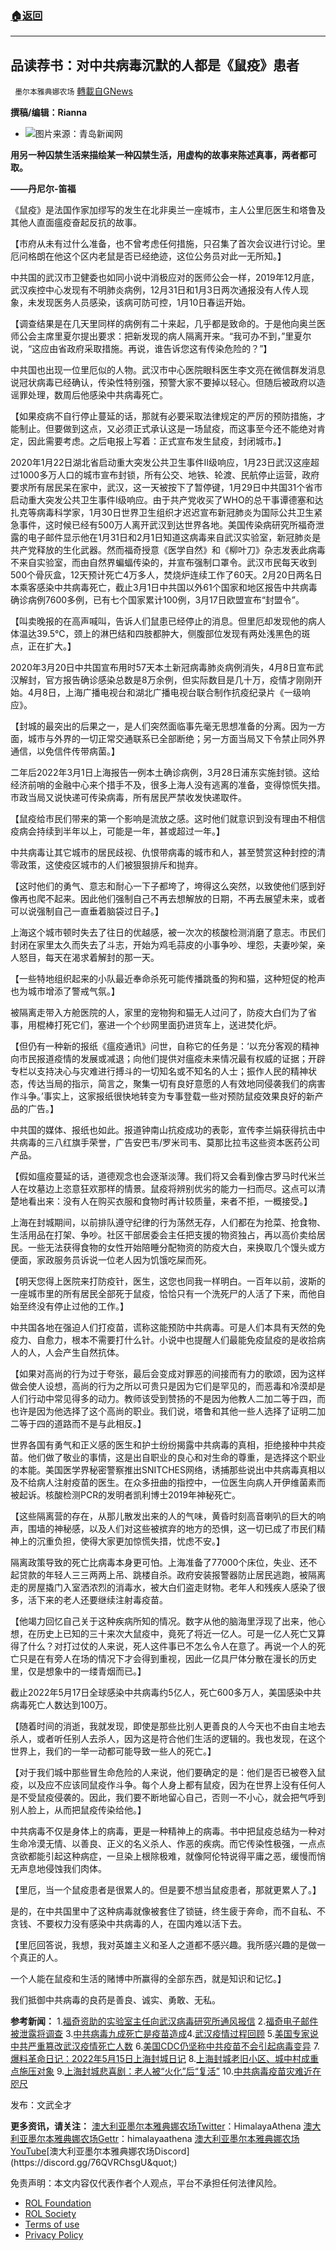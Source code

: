 ###  [:house:返回](README.md)
---


## 品读荐书：对中共病毒沉默的人都是《鼠疫》患者
` 墨尔本雅典娜农场` [轉載自GNews](https://gnews.org/zh-hans/2550108/)

**撰稿/编辑：Rianna**
 
- ![](https://assets.gnews.org/wp-content/uploads/2022/05/gaitubao_图片1.png)图片来源：青岛新闻网

**用另一种囚禁生活来描绘某一种囚禁生活，用虚构的故事来陈述真事，两者都可取。**
 
**——丹尼尔-笛福**
 
《鼠疫》是法国作家加缪写的发生在北非奥兰一座城市，主人公里厄医生和塔鲁及其他人直面瘟疫奋起反抗的故事。
 
【市府从未有过什么准备，也不曾考虑任何措施，只召集了首次会议进行讨论。里厄问格朗在他这个区内老鼠是否已经绝迹，这位公务员对此一无所知。】
 
中共国的武汉市卫健委也如同小说中消极应对的医师公会一样，2019年12月底，武汉疾控中心发现有不明肺炎病例，12月31日和1月3日两次通报没有人传人现象，未发现医务人员感染，该病可防可控，1月10日春运开始。
 
【调查结果是在几天里同样的病例有二十来起，几乎都是致命的。于是他向奥兰医师公会主席里夏尔提出要求：把新发现的病人隔离开来。“我可办不到，”里夏尔说，“这应由省政府采取措施。再说，谁告诉您这有传染危险的？”】
 
中共国也出现一位里厄似的人物。武汉市中心医院眼科医生李文亮在微信群发消息说冠状病毒已经确认，传染性特别强，预警大家不要掉以轻心。但随后被政府以造谣罪处理，数周后他感染中共病毒死亡。
 
【如果疫病不自行停止蔓延的话，那就有必要采取法律规定的严厉的预防措施，才能制止。但要做到这点，又必须正式承认这是一场鼠疫，而这事至今还不能绝对肯定，因此需要考虑。之后电报上写着：正式宣布发生鼠疫，封闭城市。】
 
2020年1月22日湖北省启动重大突发公共卫生事件II级响应，1月23日武汉这座超过1000多万人口的城市宣布封锁，所有公交、地铁、轮渡、民航停止运营，政府要求所有居民呆在家中，武汉，这一天被按下了暂停键，1月29日中共国31个省市启动重大突发公共卫生事件I级响应。由于共产党收买了WHO的总干事谭德塞和达扎克等病毒科学家，1月30日世界卫生组织才迟迟宣布新冠肺炎为国际公共卫生紧急事件，这时候已经有500万人离开武汉到达世界各地。美国传染病研究所福奇泄露的电子邮件显示他在1月31日和2月1日知道这病毒来自武汉实验室，新冠肺炎是共产党释放的生化武器。然而福奇授意《医学自然》和《柳叶刀》杂志发表此病毒不来自实验室，而由自然界蝙蝠传染的，并宣布强制口罩令。武汉市民每天收到500个骨灰盒，12天预计死亡4万多人，焚烧炉连续工作了60天。2月20日两名日本乘客感染中共病毒死亡，截止3月1日中共国以外61个国家和地区报告中共病毒确诊病例7600多例，已有七个国家累计100例，3月17日欧盟宣布“封盟令”。
 
【叫卖晚报的在高声喊叫，告诉人们鼠患已经停止的消息。但里厄却发现他的病人体温达39.5℃，颈上的淋巴结和四肢都肿大，侧腹部位发现有两处浅黑色的斑点，正在扩大。】
 
2020年3月20日中共国宣布用时57天本土新冠病毒肺炎病例消失，4月8日宣布武汉解封，官方报告确诊感染总数是8万余例，但实际数目是几十万，疫情才刚刚开始。4月8日，上海广播电视台和湖北广播电视台联合制作抗疫纪录片《一级响应》。
 
【封城的最突出的后果之一，是人们突然面临事先毫无思想准备的分离。因为一方面，城市与外界的一切正常交通联系已全部断绝；另一方面当局又下令禁止同外界通信，以免信件传带病菌。】
 
二年后2022年3月1日上海报告一例本土确诊病例，3月28日浦东实施封锁。这给经济前哨的金融中心来个措手不及，很多上海人没有逃离的准备，变得惊慌失措。市政当局又说快递可传染病毒，所有居民严禁收发快递取件。
 
【鼠疫给市民们带来的第一个影响是流放之感。这时他们就意识到没有理由不相信疫病会持续到半年以上，可能是一年，甚或超过一年。】
 
中共病毒让其它城市的居民歧视、仇恨带病毒的城市和人，甚至赞赏这种封控的清零政策，这使疫区城市的人们被狠狠排斥和抛弃。
 
【这时他们的勇气、意志和耐心一下子都垮了，垮得这么突然，以致使他们感到好像再也爬不起来。因此他们强制自己不再去想解放的日期，不再去展望未来，或者可以说强制自己一直垂着脑袋过日子。】
 
上海这个城市顿时失去了往日的优越感，被一次次的核酸检测消磨了意志。市民们封闭在家里太久而失去了斗志，开始为鸡毛蒜皮的小事争吵、埋怨，夫妻吵架，亲人怒目，每天在渴求着解封的那一天。
 
【一些特地组织起来的小队最近奉命杀死可能传播跳蚤的狗和猫，这种短促的枪声也为城市增添了警戒气氛。】
 
被隔离走带入方舱医院的人，家里的宠物狗和猫无人过问了，防疫大白们为了省事，用棍棒打死它们，塞进一个个纱网里面扔进货车上，送进焚化炉。
 
【但仍有一种新的报纸《瘟疫通讯》问世，自称它的任务是：‘以充分客观的精神向市民报道疫情的发展或减退；向他们提供对瘟疫未来情况最有权威的证据；开辟专栏以支持决心与灾难进行搏斗的一切知名或不知名的人士；振作人民的精神状态，传达当局的指示，简言之，聚集一切有良好意愿的人有效地同侵袭我们的病害作斗争。’事实上，这家报纸很快地转变为专事登载一些对预防鼠疫效果良好的新产品的广告。】
 
中共国的媒体、报纸也如此。报道钟南山抗疫成功的表彰，宣传李兰娟获得抗击中共病毒的三八红旗手荣誉，广告安巴韦/罗米司韦、莫那比拉韦这些资本医药公司产品。
 
【假如瘟疫蔓延的话，道德观念也会逐渐淡薄。我们将又会看到像古罗马时代米兰人在坟墓边上恣意狂欢那样的情景。鼠疫将辨别优劣的能力一扫而尽。这点可以清楚地看出来：没有人在购买衣服和食物时再计较质量，来者不拒，一概接受。】
 
上海在封城期间，以前排队遵守纪律的行为荡然无存，人们都在为抢菜、抢食物、生活用品在打架、争吵。社区干部居委会主任把支援的物资独占，再以高价卖给居民。一些无法获得食物的女性开始陪睡分配物资的防疫大白，来换取几个馒头或方便面，家政服务员诉说一位老人因为饥饿吃屎而死。
 
【明天您得上医院来打防疫针，医生，这您也同我一样明白。一百年以前，波斯的一座城市里的所有居民全部死于鼠疫，恰恰只有一个洗死尸的人活了下来，而他自始至终没有停止过他的工作。】
 
中共国各地在强迫人们打疫苗，谎称这能预防中共病毒。可是人们本具有天然的免疫力、自愈力，根本不需要打什么针。小说中也提醒人们最能免疫鼠疫的是收拾病人的人，人会产生自然抗体。
 
【如果对高尚的行为过于夸张，最后会变成对罪恶的间接而有力的歌颂，因为这样做会使人设想，高尚的行为之所以可贵只是因为它们是罕见的，而恶毒和冷漠却是人们行动中常见得多的动力。教师该受到赞扬的不是因为他教人二加二等于四，而也许是因为他选择了这个高尚的职业。我们说，塔鲁和其他一些人选择了证明二加二等于四的道路而不是与此相反。】
 
世界各国有勇气和正义感的医生和护士纷纷揭露中共病毒的真相，拒绝接种中共疫苗。他们做了敬业的事情，这是出自职业的良心和对生命的尊重，是选择这个职业的本能。美国医学界秘密警察推出SNITCHES网络，诱捕那些说出中共病毒真相以及不给病人注射疫苗的医生。在众多扭曲的指控中，一位医生向病人开伊维菌素而被起诉。核酸检测PCR的发明者凯利博士2019年神秘死亡。
 
【这些隔离营的存在，从那儿散发出来的人的气味，黄昏时刻高音喇叭的巨大的响声，围墙的神秘感，以及人们对这些被摈弃的地方的恐惧，这一切已成了市民们精神上的沉重负担，使得大家更加惊慌失措，忧虑不安。】
 
隔离政策导致的死亡比病毒本身更可怕。上海准备了77000个床位，失业、还不起贷款的年轻人三三两两上吊、跳楼自杀。政府安装报警器防止居民逃跑，被隔离走的房屋撬门入室洒浓烈的消毒水，被大白们盗走财物。老年人和残疾人感染了很多，活下来的老人还要继续注射毒疫苗。
 
【他竭力回忆自己关于这种疾病所知的情况。数字从他的脑海里浮现了出来，他心想，在历史上已知的三十来次大鼠疫中，竟死了将近一亿人。可是一亿人死亡又算得了什么？对打过仗的人来说，死人这件事已不怎么令人在意了。再说一个人的死亡只是在有旁人在场的情况下才会得到重视，因此一亿具尸体分散在漫长的历史里，仅是想象中的一缕青烟而已。】
 
截止2022年5月17日全球感染中共病毒约5亿人，死亡600多万人，美国感染中共病毒死亡人数达到100万。
 
【随着时间的消逝，我就发现，即使是那些比别人更善良的人今天也不由自主地去杀人，或者听任别人去杀人，因为这是符合他们生活的逻辑的。我也发现，在这个世界上，我们的一举一动都可能导致一些人的死亡。】
 
【对于我们城中那些冒生命危险的人来说，他们要确定的是：他们是否已被卷入鼠疫，以及应不应该同鼠疫作斗争。每个人身上都有鼠疫，因为在世界上没有任何人是不受鼠疫侵袭的。因此，我们要不断地留心自己，否则一不小心，就会把气呼到别人脸上，从而把鼠疫传染给他。】
 
中共病毒不仅是身体上的病毒，更是一种精神上的病毒。书中把鼠疫总结为一种对生命冷漠无情、以善良、正义的名义杀人、作恶的疾病。而它传染性极强，一点点贪欲都能引起这种病症，一旦染上根除极难，就像阿伦特说得平庸之恶，缓慢而悄无声息地侵蚀我们肉体。
 
【里厄，当一个鼠疫患者是很累人的。但是要不想当鼠疫患者，那就更累人了。】
 
是的，在中共国里中了这种病毒就像被套住了锁链，终生疲于奔命，而不自私、不贪钱、不要权力没有感染中共病毒的人，在国内难以活下去。
 
【里厄回答说，我想，我对英雄主义和圣人之道都不感兴趣。我所感兴趣的是做一个真正的人。
 
一个人能在鼠疫和生活的赌博中所赢得的全部东西，就是知识和记忆。】
 
我们抵御中共病毒的良药是善良、诚实、勇敢、无私。
 
**参考新闻：**
1.[福奇资助的实验室主任向武汉病毒研究所通风报信](https://gnews.org/zh-hans/2534434/)
2.[福奇电子邮件被泄露将调查](https://gnews.org/zh-hans/2509678/)
3.[中共病毒九成死亡是疫苗造成](https://gnews.org/zh-hans/2185371/)4.[武汉疫情过程回顾](https://gnews.org/zh-hans/726385/)
5.[美国专家说中共严重篡改武汉疫情死亡人数](https://gnews.org/zh-hans/170217/)
6.[美国CDC仍坚称中共疫苗不会引起病毒变异](https://gnews.org/zh-hans/2538334/)
7.[爆料革命日记：2022年5月15日上海封城日记](https://gnews.org/zh-hans/2548486/)
8.[上海封城老旧小区、城中村成重点施压对象](https://gnews.org/zh-hans/2507935/)
9.[上海封城悲喜剧：老人被“火化”后“复活”](https://gnews.org/zh-hans/2537984/)
10.[中共病毒疫苗灾难近在咫尺](https://gnews.org/zh-hans/2528631/)
 
发布：文武全才
 
**更多资讯，请关注：**
[澳大利亚墨尔本雅典娜农场Twitter](https://twitter.com/fulai777?s=11&amp;t=24mMz9Lmad7w0fP4QpBveA)：HimalayaAthena
[澳大利亚墨尔本雅典娜农场Gettr](https://www.gettr.com/user/himalayaathena&quot;)：himalayaathena
[澳大利亚墨尔本雅典娜农场YouTube](https://youtube.com/channel/UC-tz4lmA7mG3FzYbylgqjTQ&quot;)[澳大利亚墨尔本雅典娜农场Discord](https://discord.gg/76QVRChsgU&quot;)

免责声明：本文内容仅代表作者个人观点，平台不承担任何法律风险。
  
- [ROL Foundation](https://rolfoundation.org/)
- [ROL Society](https://rolsociety.org/)
- [Terms of use](https://gnews.org/terms-of-use-3/)
- [Privacy Policy](https://gnews.org/privacy-policy/)

